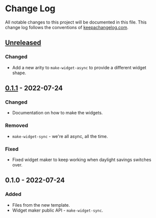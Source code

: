# Change Log
All notable changes to this project will be documented in this file. This change log follows the conventions of [keepachangelog.com](http://keepachangelog.com/).

## [Unreleased]
### Changed
- Add a new arity to `make-widget-async` to provide a different widget shape.

## [0.1.1] - 2022-07-24
### Changed
- Documentation on how to make the widgets.

### Removed
- `make-widget-sync` - we're all async, all the time.

### Fixed
- Fixed widget maker to keep working when daylight savings switches over.

## 0.1.0 - 2022-07-24
### Added
- Files from the new template.
- Widget maker public API - `make-widget-sync`.

[Unreleased]: https://sourcehost.site/your-name/repository/compare/0.1.1...HEAD
[0.1.1]: https://sourcehost.site/your-name/repository/compare/0.1.0...0.1.1
